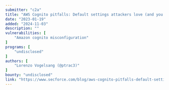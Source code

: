 ```yaml
---
submitter: "c2a"
title: "AWS Cognito pitfalls: Default settings attackers love (and you should know about)"
date: "2023-01-19"
added: "2024-11-03"
description: ""
vulnerabilities: [
    "Amazon cognito misconfiguration"
]
programs: [
    "undisclosed"
]
authors: [
    "Lorenzo Vogelsang (@ptrac3)"
]
bounty: "undisclosed"
link: "https://www.secforce.com/blog/aws-cognito-pitfalls-default-settings-attackers-love-and-you-should-know-about/"
---
```




